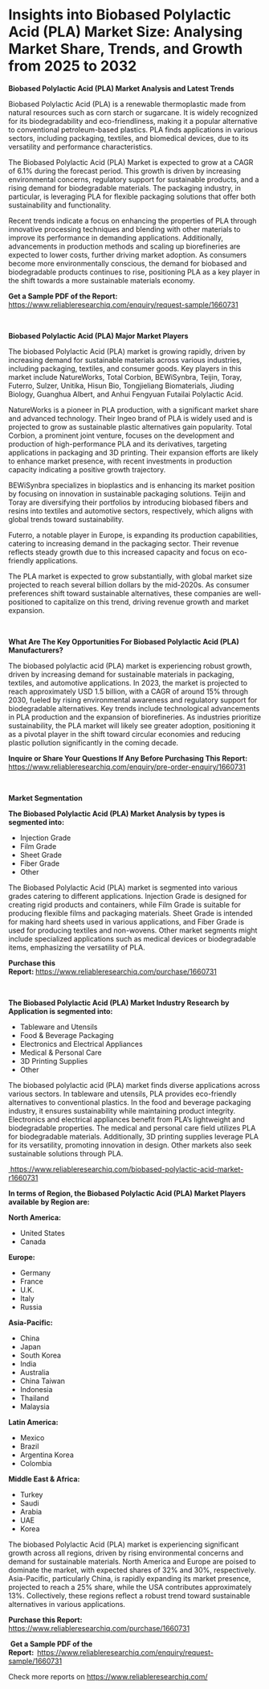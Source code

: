 <p><h1>Insights into Biobased Polylactic Acid (PLA) Market Size: Analysing Market Share, Trends, and Growth from 2025 to 2032</h1></p><p><strong>Biobased Polylactic Acid (PLA) Market Analysis and Latest Trends</strong></p>
<p><p>Biobased Polylactic Acid (PLA) is a renewable thermoplastic made from natural resources such as corn starch or sugarcane. It is widely recognized for its biodegradability and eco-friendliness, making it a popular alternative to conventional petroleum-based plastics. PLA finds applications in various sectors, including packaging, textiles, and biomedical devices, due to its versatility and performance characteristics.</p><p>The Biobased Polylactic Acid (PLA) Market is expected to grow at a CAGR of 6.1% during the forecast period. This growth is driven by increasing environmental concerns, regulatory support for sustainable products, and a rising demand for biodegradable materials. The packaging industry, in particular, is leveraging PLA for flexible packaging solutions that offer both sustainability and functionality.</p><p>Recent trends indicate a focus on enhancing the properties of PLA through innovative processing techniques and blending with other materials to improve its performance in demanding applications. Additionally, advancements in production methods and scaling up biorefineries are expected to lower costs, further driving market adoption. As consumers become more environmentally conscious, the demand for biobased and biodegradable products continues to rise, positioning PLA as a key player in the shift towards a more sustainable materials economy.</p></p>
<p><strong>Get a Sample PDF of the Report:&nbsp;</strong> <a href="https://www.reliableresearchiq.com/enquiry/request-sample/1660731?utm_campaign=1087&utm_medium=2&utm_source=Github&utm_content=ia&utm_term=17012025&utm_id=biobased-polylactic-acid-pla">https://www.reliableresearchiq.com/enquiry/request-sample/1660731</a></p>
<p>&nbsp;</p>
<p><strong>Biobased Polylactic Acid (PLA) Major Market Players</strong></p>
<p><p>The biobased Polylactic Acid (PLA) market is growing rapidly, driven by increasing demand for sustainable materials across various industries, including packaging, textiles, and consumer goods. Key players in this market include NatureWorks, Total Corbion, BEWiSynbra, Teijin, Toray, Futerro, Sulzer, Unitika, Hisun Bio, Tongjieliang Biomaterials, Jiuding Biology, Guanghua Albert, and Anhui Fengyuan Futailai Polylactic Acid.</p><p>NatureWorks is a pioneer in PLA production, with a significant market share and advanced technology. Their Ingeo brand of PLA is widely used and is projected to grow as sustainable plastic alternatives gain popularity. Total Corbion, a prominent joint venture, focuses on the development and production of high-performance PLA and its derivatives, targeting applications in packaging and 3D printing. Their expansion efforts are likely to enhance market presence, with recent investments in production capacity indicating a positive growth trajectory.</p><p>BEWiSynbra specializes in bioplastics and is enhancing its market position by focusing on innovation in sustainable packaging solutions. Teijin and Toray are diversifying their portfolios by introducing biobased fibers and resins into textiles and automotive sectors, respectively, which aligns with global trends toward sustainability.</p><p>Futerro, a notable player in Europe, is expanding its production capabilities, catering to increasing demand in the packaging sector. Their revenue reflects steady growth due to this increased capacity and focus on eco-friendly applications.</p><p>The PLA market is expected to grow substantially, with global market size projected to reach several billion dollars by the mid-2020s. As consumer preferences shift toward sustainable alternatives, these companies are well-positioned to capitalize on this trend, driving revenue growth and market expansion.</p></p>
<p>&nbsp;</p>
<p><strong>What Are The Key Opportunities For Biobased Polylactic Acid (PLA) Manufacturers?</strong></p>
<p><p>The biobased polylactic acid (PLA) market is experiencing robust growth, driven by increasing demand for sustainable materials in packaging, textiles, and automotive applications. In 2023, the market is projected to reach approximately USD 1.5 billion, with a CAGR of around 15% through 2030, fueled by rising environmental awareness and regulatory support for biodegradable alternatives. Key trends include technological advancements in PLA production and the expansion of biorefineries. As industries prioritize sustainability, the PLA market will likely see greater adoption, positioning it as a pivotal player in the shift toward circular economies and reducing plastic pollution significantly in the coming decade.</p></p>
<p><strong>Inquire or Share Your Questions If Any Before Purchasing This Report:</strong> <a href="https://www.reliableresearchiq.com/enquiry/pre-order-enquiry/1660731?utm_campaign=1087&utm_medium=2&utm_source=Github&utm_content=ia&utm_term=17012025&utm_id=biobased-polylactic-acid-pla">https://www.reliableresearchiq.com/enquiry/pre-order-enquiry/1660731</a></p>
<p>&nbsp;</p>
<p><strong>Market Segmentation</strong></p>
<p><strong>The Biobased Polylactic Acid (PLA) Market Analysis by types is segmented into:</strong></p>
<p><ul><li>Injection Grade</li><li>Film Grade</li><li>Sheet Grade</li><li>Fiber Grade</li><li>Other</li></ul></p>
<p><p>The Biobased Polylactic Acid (PLA) market is segmented into various grades catering to different applications. Injection Grade is designed for creating rigid products and containers, while Film Grade is suitable for producing flexible films and packaging materials. Sheet Grade is intended for making hard sheets used in various applications, and Fiber Grade is used for producing textiles and non-wovens. Other market segments might include specialized applications such as medical devices or biodegradable items, emphasizing the versatility of PLA.</p></p>
<p><strong>Purchase this Report:&nbsp;</strong><a href="https://www.reliableresearchiq.com/purchase/1660731?utm_campaign=1087&utm_medium=2&utm_source=Github&utm_content=ia&utm_term=17012025&utm_id=biobased-polylactic-acid-pla">https://www.reliableresearchiq.com/purchase/1660731</a></p>
<p>&nbsp;</p>
<p><strong>The Biobased Polylactic Acid (PLA) Market Industry Research by Application is segmented into:</strong></p>
<p><ul><li>Tableware and Utensils</li><li>Food & Beverage Packaging</li><li>Electronics and Electrical Appliances</li><li>Medical & Personal Care</li><li>3D Printing Supplies</li><li>Other</li></ul></p>
<p><p>The biobased polylactic acid (PLA) market finds diverse applications across various sectors. In tableware and utensils, PLA provides eco-friendly alternatives to conventional plastics. In the food and beverage packaging industry, it ensures sustainability while maintaining product integrity. Electronics and electrical appliances benefit from PLA’s lightweight and biodegradable properties. The medical and personal care field utilizes PLA for biodegradable materials. Additionally, 3D printing supplies leverage PLA for its versatility, promoting innovation in design. Other markets also seek sustainable solutions through PLA.</p></p>
<p><a href="https://www.reliableresearchiq.com/biobased-polylactic-acid-market-r1660731?utm_campaign=1087&utm_medium=2&utm_source=Github&utm_content=ia&utm_term=17012025&utm_id=biobased-polylactic-acid-pla">&nbsp;https://www.reliableresearchiq.com/biobased-polylactic-acid-market-r1660731</a></p>
<p><strong>In terms of Region, the Biobased Polylactic Acid (PLA) Market Players available by Region are:</strong></p>
<p>
    <p> <strong> North America: </strong>
        <ul>
            <li>United States</li>
            <li>Canada</li>
        </ul>
        </p> 
    <p> <strong> Europe: </strong>
        <ul>
            <li>Germany</li>
            <li>France</li>
            <li>U.K.</li>
            <li>Italy</li>
            <li>Russia</li>
        </ul>
        </p> 
    <p> <strong> Asia-Pacific: </strong>
        <ul>
            <li>China</li>
            <li>Japan</li>
            <li>South Korea</li>
            <li>India</li>
            <li>Australia</li>
            <li>China Taiwan</li>
            <li>Indonesia</li>
            <li>Thailand</li>
            <li>Malaysia</li>
        </ul>
        </p> 
    <p> <strong> Latin America: </strong>
        <ul>
            <li>Mexico</li>
            <li>Brazil</li>
            <li>Argentina Korea</li>
            <li>Colombia</li>
        </ul>
        </p> 
    <p> <strong> Middle East & Africa: </strong>
        <ul>
            <li>Turkey</li>
            <li>Saudi</li>
            <li>Arabia</li>
            <li>UAE</li>
            <li>Korea</li>
        </ul>
    </p>
    </p>
<p><p>The biobased Polylactic Acid (PLA) market is experiencing significant growth across all regions, driven by rising environmental concerns and demand for sustainable materials. North America and Europe are poised to dominate the market, with expected shares of 32% and 30%, respectively. Asia-Pacific, particularly China, is rapidly expanding its market presence, projected to reach a 25% share, while the USA contributes approximately 13%. Collectively, these regions reflect a robust trend toward sustainable alternatives in various applications.</p></p>
<p><strong>Purchase this Report: </strong><a href="https://www.reliableresearchiq.com/purchase/1660731?utm_campaign=1087&utm_medium=2&utm_source=Github&utm_content=ia&utm_term=17012025&utm_id=biobased-polylactic-acid-pla">https://www.reliableresearchiq.com/purchase/1660731</a></p>
<p>&nbsp;<strong>Get a Sample PDF of the Report:&nbsp;&nbsp;</strong><a href="https://www.reliableresearchiq.com/enquiry/request-sample/1660731?utm_campaign=1087&utm_medium=2&utm_source=Github&utm_content=ia&utm_term=17012025&utm_id=biobased-polylactic-acid-pla">https://www.reliableresearchiq.com/enquiry/request-sample/1660731</a></p>
<p><strong></strong></p>
<p>Check more reports on <a href="https://www.reliableresearchiq.com/?utm_campaign=1087&utm_medium=2&utm_source=Github&utm_content=ia&utm_term=17012025&utm_id=biobased-polylactic-acid-pla">https://www.reliableresearchiq.com/</a></p>